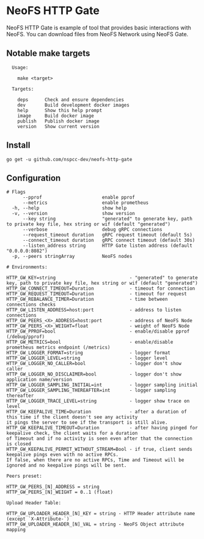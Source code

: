 # NeoFS HTTP Gate

NeoFS HTTP Gate is example of tool that provides basic interactions with NeoFS.
You can download files from NeoFS Network using NeoFS Gate. 

## Notable make targets

```
  Usage:

    make <target>

  Targets:

    deps      Check and ensure dependencies
    dev       Build development docker images
    help      Show this help prompt
    image     Build docker image
    publish   Publish docker image
    version   Show current version
```

## Install

```go get -u github.com/nspcc-dev/neofs-http-gate```

## Configuration

```
# Flags
      --pprof                      enable pprof
      --metrics                    enable prometheus
  -h, --help                       show help
  -v, --version                    show version
      --key string                 "generated" to generate key, path to private key file, hex string or wif (default "generated")
      --verbose                    debug gRPC connections
      --request_timeout duration   gRPC request timeout (default 5s)
      --connect_timeout duration   gRPC connect timeout (default 30s)
      --listen_address string      HTTP Gate listen address (default "0.0.0.0:8082")
  -p, --peers stringArray          NeoFS nodes

# Environments:

HTTP_GW_KEY=string                           - "generated" to generate key, path to private key file, hex string or wif (default "generated")
HTTP_GW_CONNECT_TIMEOUT=Duration             - timeout for connection
HTTP_GW_REQUEST_TIMEOUT=Duration             - timeout for request
HTTP_GW_REBALANCE_TIMER=Duration             - time between connections checks
HTTP_GW_LISTEN_ADDRESS=host:port             - address to listen connections
HTTP_GW_PEERS_<X>_ADDRESS=host:port          - address of NeoFS Node
HTTP_GW_PEERS_<X>_WEIGHT=float               - weight of NeoFS Node
HTTP_GW_PPROF=bool                           - enable/disable pprof (/debug/pprof)
HTTP_GW_METRICS=bool                         - enable/disable prometheus metrics endpoint (/metrics)
HTTP_GW_LOGGER_FORMAT=string                 - logger format
HTTP_GW_LOGGER_LEVEL=string                  - logger level
HTTP_GW_LOGGER_NO_CALLER=bool                - logger don't show caller
HTTP_GW_LOGGER_NO_DISCLAIMER=bool            - logger don't show application name/version
HTTP_GW_LOGGER_SAMPLING_INITIAL=int          - logger sampling initial
HTTP_GW_LOGGER_SAMPLING_THEREAFTER=int       - logger sampling thereafter
HTTP_GW_LOGGER_TRACE_LEVEL=string            - logger show trace on level
HTTP_GW_KEEPALIVE_TIME=Duration              - аfter a duration of this time if the client doesn't see any activity
it pings the server to see if the transport is still alive. 
HTTP_GW_KEEPALIVE_TIMEOUT=Duration           - after having pinged for keepalive check, the client waits for a duration
of Timeout and if no activity is seen even after that the connection is closed
HTTP_GW_KEEPALIVE_PERMIT_WITHOUT_STREAM=Bool - if true, client sends keepalive pings even with no active RPCs.
If false, when there are no active RPCs, Time and Timeout will be ignored and no keepalive pings will be sent.

Peers preset:

HTTP_GW_PEERS_[N]_ADDRESS = string
HTTP_GW_PEERS_[N]_WEIGHT = 0..1 (float)

Upload Header Table:

HTTP_GW_UPLOADER_HEADER_[N]_KEY = string - HTTP Header attribute name (except `X-Attribute-`)
HTTP_GW_UPLOADER_HEADER_[N]_VAL = string - NeoFS Object attribute mapping
```